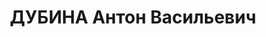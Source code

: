 ---
title: ДУБИНА Антон Васильевич
description: "Род. 16.1.1885 в Велиже Смоленской губернии\n член РКП(б) с 1918\n Послужной\
  \ список\n прапорщик в русской армии\n 1918 - заведующий Велижским уездным военным\
  \ отделом (Смоленская губерния)\n 1918 - в РККА\n - 1919 военком Игуменского уезда\
  \ (Минская губерния)\n 11.1919 - 1920 комендант г. Смоленск\n 1920 - председатель\
  \ Минского уездного революционного комитета\n 1921 - военком боевого участка (Кирсанов\
  \ Тамбовской губернии)\n 1922 - военком Гомельской губернии\n - 7.1924 - зам. уполномоченного\
  \ Наркомата по военным и морским делам СССР по ССР Белоруссия\n  - 12.1924 - уполномоченный\
  \ Народного комиссариата по военным и морским делам СССР по ССР Белоруссия\n 12.1924\
  \ - 4.1925 - военком 2-й Белорусской стрелковой дивизии \n 4.1925 - 1927 - председатель\
  \ Исполнительного комитета Могилёвского окружного Совета\n 12.12.1925 - 1937 - член\
  \ ЦК КП(б) Белоруссии\n 1927 - 1929 - председатель Правления Белорусского Сельскохозяйственного\
  \ Банка\n 1929 - 1930 - председатель Правления Белсельскосоюза \n 1930 - уполномоченный\
  \ Народного комиссариата связи СССР по Белорусской ССР\n  - 1933 - председатель\
  \ ЦК Общества содействия обороне, авиационному и химическому строительству Белорусской\
  \ ССР\n 1933 - председатель Комиссии по охране исторических памятников гражданской\
  \ войны и борьбы за освобождение Белорусской ССР\n  - 1937 председатель Исполнительного\
  \ комитета Мозырского окружного Совета\n арестован 1937, расстрелян 30.10.1937"
---